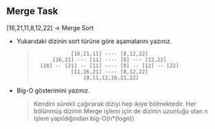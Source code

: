 ## Merge Task

[16,21,11,8,12,22] -> Merge Sort

- Yukarıdaki dizinin sort türüne göre aşamalarını yazınız.
    >                 [16,21,11] ---- [8,12,22]
    >           [16,21] --- [11] ---- [8] --- [12,22]
    >       [16] -- [21] -- [11] ---- [8] -- [12] -- [22]
    >                 [11,16,21] ---- [8,12,22]
    >                     [8,11,12,16,21,22]
- Big-O gösterimini yazınız.
    > Kendini sürekli çağırarak diziyi hep ikiye bölmektedir. Her bölünmüş dizinin Merge işlemi için de dizinin uzunluğu olan n işlem yapıldığından big-O(n*(logn))
